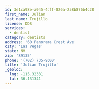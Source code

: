 ```yaml
---
id: 3e1ca98e-a045-4dff-826a-258b876b4c28
first_name: Julian
last_name: Trujillo
license: DDS
services:
  - dentist
category: dentists
address: '60 Panorama Crest Ave'
city: 'Las Vegas'
state: NV
zip: '89135'
phone: '(702) 735-9500'
title: 'Julian Trujillo'
_geoloc:
  lng: -115.32331
  lat: 36.131341
---
```

